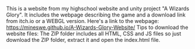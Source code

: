 This is a website from my highschool website and unity project "A Wizards Glory".
It includes the webpage describing the game and a download link from itch.io or a WEBGL version.
Here's a link to the webpage: https://mineswe.github.io/A-Wizards-Glory-Website/
Tips to download the website files: The ZIP folder includes all HTML, CSS and JS files so just download the ZIP folder, extract it and open the index.html file.
